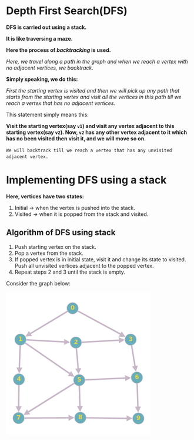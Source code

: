 # Depth First Search(DFS)

**DFS is carried out using a stack.**

**It is like traversing a maze.**

**Here the process of _backtracking_ is used.**

_Here, we travel along a path in the graph and when we reach a vertex with no adjacent vertices, we backtrack._


**Simply speaking, we do this:**

_First the starting vertex is visited and then we will pick up any path that starts from the starting vertex and visit all the vertices in this path till we reach a vertex that has no adjacent vertices._

This statement simply means this:

**Visit the starting vertex(say `v1`) and visit any vertex adjacent to this starting vertex(say `v2`). Now, `v2` has any other vertex adjacent to it which has no been visited then visit it, and we will move so on.**

`We will backtrack till we reach a vertex that has any unvisited adjacent vertex.`


# Implementing DFS using a stack

**Here, vertices have two states:**
1. Initial -> when the vertex is pushed into the stack.
2. Visited -> when it is popped from the stack and visited.

## Algorithm of DFS using stack

1. Push starting vertex on the stack.
2. Pop a vertex from the stack.
3. If popped vertex is in initial state, visit it and change its state to visited. Push all unvisited vertices adjacent to the popped vertex.
4. Repeat steps 2 and 3 until the stack is empty.

Consider the graph below:

![alt text](<https://github.com/C0DER11101/DSA_revisit/blob/master/DSAcpp/Algorithms/Graphs/DFSDiagraph.png>)
